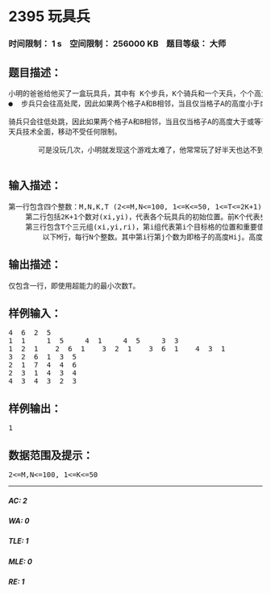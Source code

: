 # 2395 玩具兵   
### 时间限制： 1 s&nbsp;&nbsp;&nbsp;&nbsp;空间限制： 256000 KB&nbsp;&nbsp;&nbsp;&nbsp;题目等级： 大师  
## 题目描述：  

<pre>
小明的爸爸给他买了一盒玩具兵，其中有 K个步兵，K个骑兵和一个天兵，个个高大威猛，形象逼真。盒子里还有一个M*N棋盘，每个格子(i,j)都有一个高度Hij，并且大得足以容纳所有的玩具兵。小明把所有的玩具兵都放到棋盘上去，突然想到了一种很有趣的玩法：任意挑选T个不同的格子，并给每个格子i规定一个重要值Ri­­，游戏的目标就是每次沿东南西北之一的方向把一个玩具兵移动到其相邻的格子中（但不能移动到棋盘外面去），最终使得每个挑选出的格子i上恰好有Ri个玩具兵。小明希望所有的玩具兵都在某个选定的格子中，因此他总是使选出的T个格子的重要值之和等于玩具兵的个数。为了增加难度，小明给玩具兵们的移动方式做了一些规定：
●  步兵只会往高处爬，因此如果两个格子A和B相邻，当且仅当格子A的高度小于或等于B，步兵才可以从A移动到B。

骑兵只会往低处跳，因此如果两个格子A和B相邻，当且仅当格子A的高度大于或等于B，骑兵才可以从A移动到B。
天兵技术全面，移动不受任何限制。

       可是没玩几次，小明就发现这个游戏太难了，他常常玩了好半天也达不到目的。于是，他设计了一种“超能力”，每使用一次超能力的时候，虽然不能移动任何一个玩具兵，但可对它们进行任意多次交换操作，每次交换两个玩具兵。等这次超能力使用完后又可和平常一样继续移动这些玩具兵。借助强大的超能力，这个游戏是容易玩通的，但是怎样才能让使用超能力的次数最少呢？
 
</pre>
  
  
## 输入描述：  

<pre>
第一行包含四个整数：M,N,K,T (2<=M,N<=100, 1<=K<=50, 1<=T<=2K+1)
    第二行包括2K+1个数对(xi,yi)，代表各个玩具兵的初始位置。前K个代表步兵，接下来的K个代表骑兵，最后一个代表天兵。
    第三行包含T个三元组(xi,yi,ri)，第i组代表第i个目标格的位置和重要值。
        以下M行，每行N个整数。其中第i行第j个数为即格子的高度Hij。高度是不超过100的正整数，注意：不同玩具兵的初始位置可能相同。输入数据保证无错，选定的T个格子的重要值之和保证等于2K+1。
</pre>
  
  
## 输出描述：  

<pre>
仅包含一行，即使用超能力的最小次数T。
</pre>
  
  
## 样例输入：  

<pre>
4  6  2  5
1  1     1  5     4  1     4  5     3  3
1  2  1    2  6  1    3  2  1    3  6  1    4  3  1
3  2  6  1  3  5
2  1  7  4  4  6
2  3  1  4  3  4
4  3  4  3  2  3
</pre>
  
  
## 样例输出：  

<pre>
1
</pre>
  
  
## 数据范围及提示：  

<pre>
2<=M,N<=100, 1<=K<=50
</pre>
  
  
***  

##### AC: 2  
##### WA: 0  
##### TLE: 1  
##### MLE: 0  
##### RE: 1  
